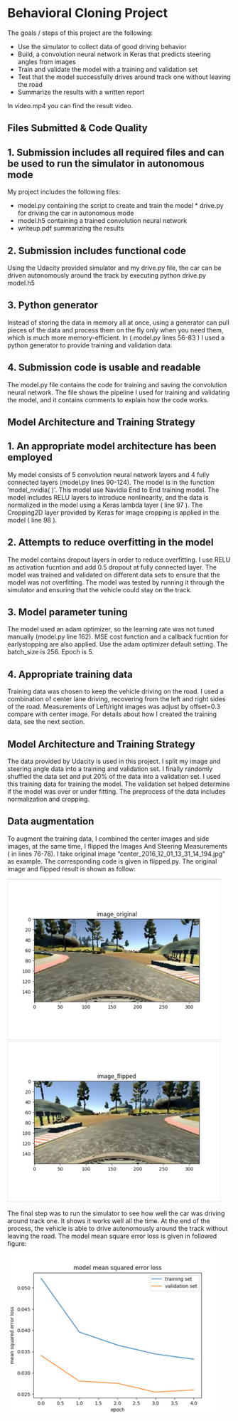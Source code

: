 # Behavioral Cloning Project

The goals / steps of this project are the following:

* Use the simulator to collect data of good driving behavior
* Build, a convolution neural network in Keras that predicts steering angles from images
* Train and validate the model with a training and validation set
* Test that the model successfully drives around track one without leaving the road
* Summarize the results with a written report

In video.mp4 you can find the result video.

## Files Submitted & Code Quality

## 1. Submission includes all required files and can be used to run the simulator in autonomous mode

My project includes the following files:

* model.py containing the script to create and train the model * drive.py for driving the car in autonomous mode
* model.h5 containing a trained convolution neural network
* writeup.pdf summarizing the results

## 2. Submission includes functional code

Using the Udacity provided simulator and my drive.py file, the car can be driven autonomously around the track by executing
python drive.py model.h5

## 3. Python generator

Instead of storing the data in memory all at once, using a generator can pull pieces of the data and process them on the fly only when you need them, which is much more memory-efficient. In ( model.py lines 56-83 ) I used a python generator to provide training and validation data.

## 4. Submission code is usable and readable

The model.py file contains the code for training and saving the convolution neural network. The file shows the pipeline I used for training and validating the model, and it contains comments to explain how the code works.

## Model Architecture and Training Strategy

## 1. An appropriate model architecture has been employed

My model consists of 5 convolution neural network layers and 4 fully connected layers (model.py lines 90-124). The model is in the function ‘model_nvidia( )'. This model use Navidia End to End training model.
The model includes RELU layers to introduce nonlinearity, and the data is normalized in the model using a Keras lambda layer ( line 97 ). The Cropping2D layer provided by Keras for image cropping is applied in the model ( line 98 ).

## 2. Attempts to reduce overfitting in the model

The model contains dropout layers in order to reduce overfitting. I use RELU as activation fucntion and add 0.5 dropout at fully connected layer.
The model was trained and validated on different data sets to ensure that the model was not overfitting. The model was tested by running it through the simulator and ensuring that the vehicle could stay on the track.

## 3. Model parameter tuning

The model used an adam optimizer, so the learning rate was not tuned manually (model.py line 162). MSE cost function and a callback fucntion for earlystopping are also applied. Use the adam optimizer default setting. The batch_size is 256. Epoch is 5.
## 4. Appropriate training data

Training data was chosen to keep the vehicle driving on the road. I used a combination of center lane driving, recovering from the left and right sides of the road. Measurements of Left/right images was adjust by offset=0.3 compare with center image.
For details about how I created the training data, see the next section.

## Model Architecture and Training Strategy

The data provided by Udacity is used in this project. I split my image and steering angle data into a training and validation set. I finally randomly shuffled the data set and put 20% of the data into a validation set. I used this training data for training the model. The validation set helped determine if the model was over or under fitting. The preprocess of the data includes normalization and cropping.

## Data augmentation

To augment the training data, I combined the center images and side images, at the same time, I flipped the Images And Steering Measurements ( in lines 76-78). I take original image “center_2016_12_01_13_31_14_194.jpg” as example. The corresponding code is given in flipped.py. The original image and flipped result is shown as follow:

<img src="original.png" width="480" alt="original" />

<img src="flipped.png" width="480" alt="flipped" />

The final step was to run the simulator to see how well the car was driving around track one. It shows it works well all the time. At the end of the process, the vehicle is able to drive autonomously around the track without leaving the road.
The model mean square error loss is given in followed figure:

<img src="loss.png" width="480" alt="loss" />



